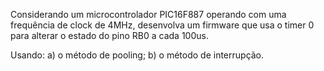 
Considerando um microcontrolador PIC16F887 operando com uma frequência de clock de 4MHz, desenvolva um firmware que usa o timer 0 para alterar o estado do pino RB0 a cada 100us.

Usando:
a) o método de pooling;
b) o método de interrupção.
